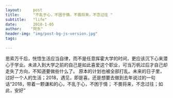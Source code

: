 ```yaml
---
layout:     post
title:      "不乱于心，不困于情，不畏将来，不念过往 "
subtitle:   "life"
date:       2018-1-05 
author:    "阿东"
header-img: "img/post-bg-js-version.jpg"
tags:
 
---
```

 思索万千后，恍悟生活应当自律，而不是任意挥霍大学的时间，更应该沉下心来潜心于学业。未进入到大学之前的自己是如此喜爱这个职业，可当万帆过后才自己却走失了方向，不知道要做些什么了。
 原本的计划也被全部打乱。未来的日子里，过好一个人的生活；2018，遇见，即是喜。还是想要去做到去年说过的一句话“2018，带着一颗谦和的心，不乱于心，不困于情；
 不畏将来，不念过往；如此，安好”
